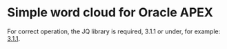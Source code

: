 # Simple word cloud for Oracle APEX

For correct operation, the JQ library is required, 3.1.1 or under, for example: [3.1.1](https://ajax.googleapis.com/ajax/libs/jquery/3.1.1/jquery.min.js).
